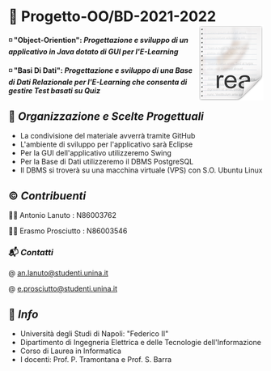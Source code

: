 
# 🔖 Progetto-OO/BD-2021-2022  <img src="icon.png" align="right"/> 
#### ◽ "Object-Oriention": **_Progettazione e sviluppo di un applicativo in Java dotato di GUI per l'E-Learning_** 

#### ◽ "Basi Di Dati": **_Progettazione e sviluppo di una Base di Dati Relazionale per l'E-Learning che consenta di gestire Test basati su Quiz_** 

## 📑 *Organizzazione e Scelte Progettuali*
- La condivisione del materiale avverrà tramite GitHub
- L'ambiente di sviluppo per l'applicativo sarà Eclipse
- Per la GUI dell'applicativo utilizzeremo Swing
- Per la Base di Dati utilizzeremo il DBMS PostgreSQL
- Il DBMS si troverà su una macchina virtuale (VPS) con S.O. Ubuntu Linux

## ©️ *Contribuenti*
👨‍💼  Antonio Lanuto : N86003762

🙎‍♂️  Erasmo Prosciutto : N86003546

### 📬 *Contatti*
@ an.lanuto@studenti.unina.it

@ e.prosciutto@studenti.unina.it

## 🏬 *Info*
- Università degli Studi di Napoli: "Federico II" 
- Dipartimento di Ingegneria Elettrica e delle Tecnologie dell'Informazione
- Corso di Laurea in Informatica
- I docenti: Prof. P. Tramontana e Prof. S. Barra

